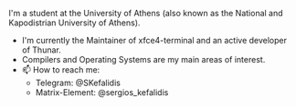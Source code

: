 I'm a student at the University of Athens (also known as the National and Kapodistrian University of Athens).

- I'm currently the Maintainer of xfce4-terminal and an active developer of Thunar.
- Compilers and Operating Systems are my main areas of interest.
- 📫 How to reach me: 
  - Telegram: @SKefalidis 
  - Matrix-Element: @sergios_kefalidis
